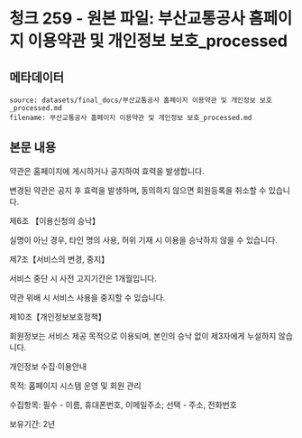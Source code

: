 # 청크 259 - 원본 파일: 부산교통공사 홈페이지 이용약관 및 개인정보 보호_processed

## 메타데이터

```
source: datasets/final_docs/부산교통공사 홈페이지 이용약관 및 개인정보 보호_processed.md
filename: 부산교통공사 홈페이지 이용약관 및 개인정보 보호_processed.md
```

## 본문 내용

약관은 홈페이지에 게시하거나 공지하여 효력을 발생합니다.

변경된 약관은 공지 후 효력을 발생하며, 동의하지 않으면 회원등록을 취소할 수 있습니다.

제6조 【이용신청의 승낙】

실명이 아닌 경우, 타인 명의 사용, 허위 기재 시 이용을 승낙하지 않을 수 있습니다.

제7조【서비스의 변경, 중지】

서비스 중단 시 사전 고지기간은 1개월입니다.

약관 위배 시 서비스 사용을 중지할 수 있습니다.

제10조【개인정보보호정책】

회원정보는 서비스 제공 목적으로 이용되며, 본인의 승낙 없이 제3자에게 누설하지 않습니다.

개인정보 수집·이용안내

목적: 홈페이지 시스템 운영 및 회원 관리

수집항목: 필수 - 이름, 휴대폰번호, 이메일주소; 선택 - 주소, 전화번호

보유기간: 2년